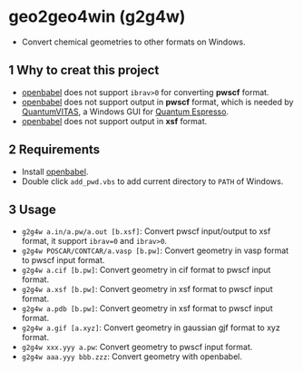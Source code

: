 # geo2geo4win (g2g4w)
* Convert chemical geometries to other formats on Windows.

## 1 Why to creat this project 
* [openbabel](https://github.com/openbabel/openbabel) does not support `ibrav>0` for converting **pwscf** format. 
* [openbabel](https://github.com/openbabel/openbabel) does not support output in **pwscf** format, which is needed by [QuantumVITAS](https://www.quantumvitas.org/ "QuantumVITAS"), a Windows GUI for [Quantum Espresso](https://www.quantum-espresso.org/ "Quantum Espresso"). 
* [openbabel](https://github.com/openbabel/openbabel) does not support output in **xsf** format. 

## 2 Requirements
* Install [openbabel](https://github.com/openbabel/openbabel).
* Double click `add_pwd.vbs` to add current directory to `PATH` of Windows.

## 3 Usage
* `g2g4w a.in/a.pw/a.out [b.xsf]`: Convert pwscf input/output to xsf format, it support `ibrav=0` and `ibrav>0`.
* `g2g4w POSCAR/CONTCAR/a.vasp [b.pw]`: Convert geometry in vasp format to pwscf input format. 
* `g2g4w a.cif [b.pw]`: Convert geometry in cif format to pwscf input format.
* `g2g4w a.xsf [b.pw]`: Convert geometry in xsf format to pwscf input format.
* `g2g4w a.pdb [b.pw]`: Convert geometry in xsf format to pwscf input format.
* `g2g4w a.gif [a.xyz]`: Convert geometry in gaussian gjf format to xyz format.
* `g2g4w xxx.yyy a.pw`: Convert geometry to pwscf input format.
* `g2g4w aaa.yyy bbb.zzz`: Convert geometry with openbabel.


